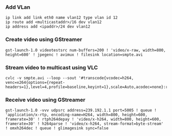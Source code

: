 ### Add VLan
```
ip link add link eth0 name vlan12 type vlan id 12
ip route add <multicastaddr>/16 dev vlan12
ip address add <ipaddr>/24 dev vlan12
```
### Create video using GStreamer
```
gst-launch-1.0 videotestsrc num-buffers=200 ! 'video/x-raw, width=800, height=600' ! jpegenc ! avimux ! filesink location=smpte.avi
```
### Stream video to multicast using VLC
```
cvlc -v smpte.avi --loop --sout '#transcode{vcodec=h264, venc=x264{options={repeat-headers=1},level=4,profile=baseline,keyint=1},scale=Auto,acodec=none}:rtp{dst=239.192.1.1,port=5005}'
```

### Receive video using GStreamer
```
gst-launch-1.0 -vvv udpsrc address=239.192.1.1 port=5005 ! queue ! 'application/x-rtp, encoding-name=H264, width=800, height=600, framerate=30' ! rtph264depay ! 'video/x-h264, width=800, height=600, framerate=30' ! h264parse ! 'video/x-h264, stream-format=byte-stream' ! omxh264dec ! queue ! glimagesink sync=false
```
